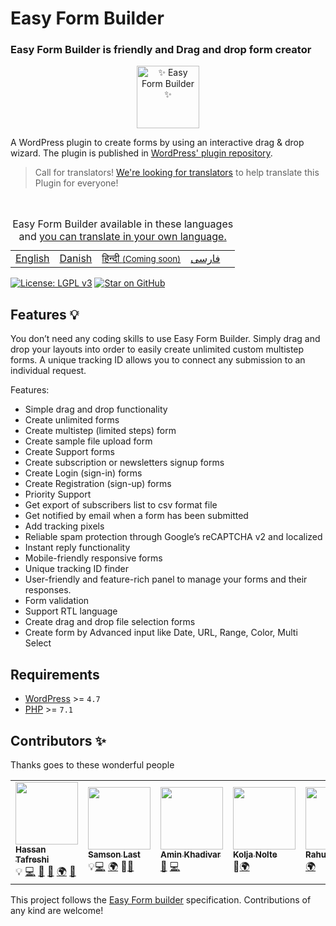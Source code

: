 


#  Easy Form Builder
###  Easy Form Builder is friendly and Drag and drop form creator
<div align="center">
    <a href="https://allcontributors.org">
        <img src="https://whitestudio.team/img/easy-form-builder.svg" alt="✨  Easy Form Builder  ✨" width="100px" />
    </a>
</div>

A WordPress plugin to create forms by using an interactive drag & drop wizard. The plugin is published in [WordPress' plugin repository](https://wordpress.org/plugins/easy-form-builder/). 
<br>
> Call for translators! [We're looking for translators](https://translate.wordpress.org/projects/wp-plugins/easy-form-builder/) to help translate this Plugin for everyone!

<br>
<table width="100%">
    <caption>Easy Form Builder available in these languages and <a href="https://translate.wordpress.org/projects/wp-plugins/easy-form-builder/">you can translate  in your own language.</a> </caption>
    <tbody>
              <tr>
            <td><a href="https://wordpress.org/plugins/easy-form-builder/">English</a></td>
            <td><a href="https://da.wordpress.org/plugins/easy-form-builder/">Danish</a></td>
            <td><a href="#"> हिन्दी <small>(Coming soon)</smal></a></td>
            <td><a href="https://fa.wordpress.org/plugins/easy-form-builder/">فارسی</a></td>
            <td>
        </tr>
    </tbody>
</table>


[![License: LGPL v3](https://img.shields.io/badge/License-LGPL%20v3-blue.svg)](https://www.gnu.org/licenses/lgpl-3.0)
[![Star on GitHub](https://img.shields.io/github/stars/hassantafreshi/easy-form-builder.svg?style=social)](https://github.com/hassantafreshi/easy-form-builder/stargazers)





## Features 💡

You don’t need any coding skills to use Easy Form Builder. Simply drag and drop your layouts into order to easily create unlimited custom multistep forms. A unique tracking ID allows you to connect any submission to an individual request.

Features:
-   Simple drag and drop functionality
-   Create unlimited forms
-   Create multistep (limited steps) form
-   Create sample file upload form
-   Create Support forms
-   Create subscription or newsletters signup forms
-   Create Login (sign-in) forms
-   Create Registration (sign-up) forms
-   Priority Support
-   Get export of subscribers list to csv format file
-   Get notified by email when a form has been submitted
-   Add tracking pixels
-   Reliable spam protection through Google’s reCAPTCHA v2 and localized
-   Instant reply functionality
-   Mobile-friendly responsive forms
-   Unique tracking ID finder
-   User-friendly and feature-rich panel to manage your forms and their responses.
-   Form validation
-   Support RTL language
-   Create drag and drop file selection forms
-   Create form by Advanced input like Date, URL, Range, Color, Multi Select 




## Requirements
* [WordPress](https://wordpress.org/) >= `4.7`
* [PHP](https://secure.php.net/manual/en/install.php) >= `7.1`




## Contributors ✨

Thanks goes to these wonderful people

<!-- ALL-CONTRIBUTORS-LIST:START - Do not remove or modify this section -->
<!-- prettier-ignore-start -->
<!-- markdownlint-disable -->

<table align="center">
<tbody>
<tr>
<td><a href="https://github.com/hassantafreshi/"><img src="https://avatars.githubusercontent.com/u/5526682?v=4=100" alt="" width="100px;" /><br /><sub><strong>Hassan Tafreshi</strong></sub></a><br /><g-emoji class="g-emoji" alias="bulb" fallback-src="https://github.githubassets.com/images/icons/emoji/unicode/1f4a1.png">💡</g-emoji> <a title="Code" href="https://github.com/all-contributors/all-contributors/commits?author=tbenning">💻</a> <a title="Answering Questions" href="#question-kentcdodds">💬</a> <a title="Reviewed Pull Requests" href="https://github.com/all-contributors/all-contributors/pulls?q=is%3Apr+reviewed-by%3Akentcdodds">👀</a> <a title="Translation" href="#translation-Berkmann18">🌍</a> <a title="Talks" href="#talk-kentcdodds">📢</a></td>
<td><a href="https://github.com/01mrlast"><img src="https://avatars.githubusercontent.com/u/51836304?v=4=100" alt="" width="100px;" /><br /><sub><strong>Samson Last</strong></sub></a><br /><g-emoji class="g-emoji" alias="bulb" fallback-src="https://github.githubassets.com/images/icons/emoji/unicode/1f4a1.png">💡</g-emoji><a title="Code" href="https://github.com/all-contributors/all-contributors/commits?author=tbenning">💻</a> <a title="Translation" href="#translation-Berkmann18">🌍</a> <g-emoji class="g-emoji" alias="bug" fallback-src="https://github.githubassets.com/images/icons/emoji/unicode/1f41b.png">🐛</g-emoji><a title="Talks" href="#talk-kentcdodds">📢</a></td>
<td><a href="https://github.com/aminkhadivar/"><img src="https://avatars.githubusercontent.com/u/62219173?v=4=100" alt="" width="100px;" /><br /><sub><strong>Amin Khadivar</strong></sub></a><br /><a href="#design-tbenning" title="Design"><g-emoji class="g-emoji" alias="art" fallback-src="https://github.githubassets.com/images/icons/emoji/unicode/1f3a8.png">🎨</g-emoji></a> <a title="Code" href="https://github.com/all-contributors/all-contributors/commits?author=tbenning">💻</a></td>
  <td><a href="https://github.com/thaikolja"><img src="https://avatars.githubusercontent.com/u/37884870?v=4=100" alt="" width="100px;" /><br /><sub><strong>Kolja Nolte</strong></sub></a><br> <g-emoji class="g-emoji" alias="bug" fallback-src="https://github.githubassets.com/images/icons/emoji/unicode/1f41b.png">🐛</g-emoji><a title="Translation" href="#translation-Berkmann18">🌍</a></td>
<td><a href="https://github.com/rahulslj"><img src="https://avatars.githubusercontent.com/u/6607130?v=4=100" alt="" width="100px;" /><br /><sub><strong>Rahulslj</strong></sub></a><br />
  <a title="Translation" href="#translation-Berkmann18">🌍</a></td>
  
<td></td>
  
<td></td>
</tr>
</tbody>
</table>

<!-- markdownlint-restore -->
<!-- prettier-ignore-end -->

<!-- ALL-CONTRIBUTORS-LIST:END -->

This project follows the [Easy Form builder](https://whitestudio.team) specification.
Contributions of any kind are welcome!


